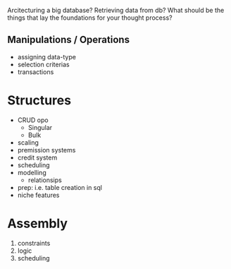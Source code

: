Arcitecturing a big database? Retrieving data from db? What should be the things that lay the foundations for your thought process?

## Manipulations / Operations

- assigning data-type
- selection criterias
- transactions
    
# Structures
- CRUD opo
  - Singular
  - Bulk
- scaling
- premission systems
- credit system
- scheduling
- modelling
  - relationsips
- prep: i.e. table creation in sql
- niche features


# Assembly

1. constraints
2. logic
3. scheduling

